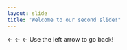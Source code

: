 ```yaml
---
layout: slide
title: "Welcome to our second slide!"
---
```

<- <- <-
Use the left arrow to go back!
